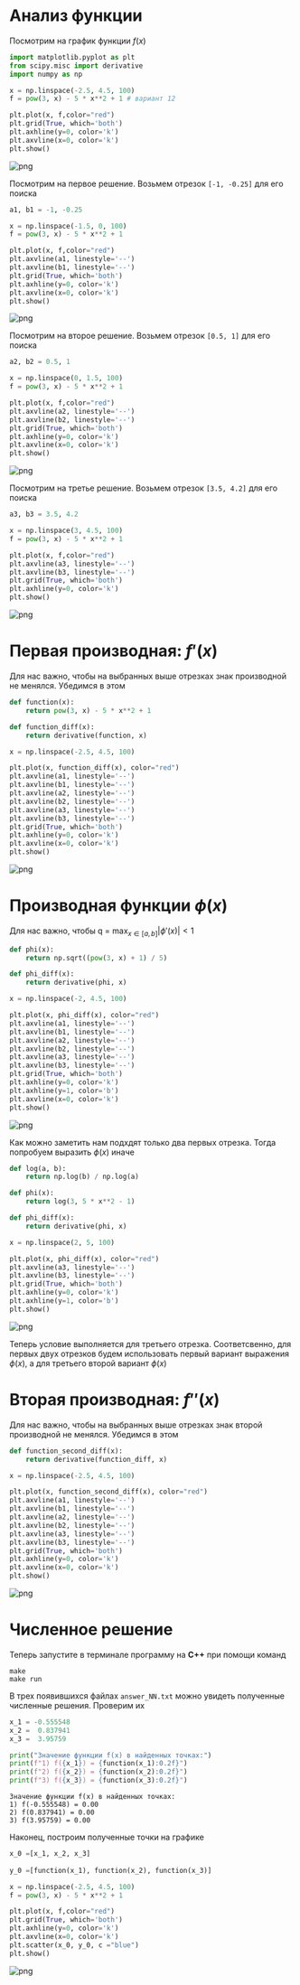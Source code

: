 # Анализ функции 

Посмотрим на график функции $f(x)$


```python
import matplotlib.pyplot as plt
from scipy.misc import derivative
import numpy as np

x = np.linspace(-2.5, 4.5, 100)
f = pow(3, x) - 5 * x**2 + 1 # вариант 12

plt.plot(x, f,color="red")
plt.grid(True, which='both')
plt.axhline(y=0, color='k')
plt.axvline(x=0, color='k')
plt.show()
```


    
![png](/img/output_1_0.png)
    


Посмотрим на первое решение. Возьмем отрезок `[-1, -0.25]` для его поиска


```python
a1, b1 = -1, -0.25

x = np.linspace(-1.5, 0, 100)
f = pow(3, x) - 5 * x**2 + 1

plt.plot(x, f,color="red")
plt.axvline(a1, linestyle='--')
plt.axvline(b1, linestyle='--')
plt.grid(True, which='both')
plt.axhline(y=0, color='k')
plt.axvline(x=0, color='k')
plt.show()
```


    
![png](/img/output_3_0.png)
    


Посмотрим на второе решение. Возьмем отрезок `[0.5, 1]` для его поиска


```python
a2, b2 = 0.5, 1

x = np.linspace(0, 1.5, 100)
f = pow(3, x) - 5 * x**2 + 1

plt.plot(x, f,color="red")
plt.axvline(a2, linestyle='--')
plt.axvline(b2, linestyle='--')
plt.grid(True, which='both')
plt.axhline(y=0, color='k')
plt.axvline(x=0, color='k')
plt.show()
```


    
![png](/img/output_5_0.png)
    


Посмотрим на третье решение. Возьмем отрезок `[3.5, 4.2]` для его поиска


```python
a3, b3 = 3.5, 4.2

x = np.linspace(3, 4.5, 100)
f = pow(3, x) - 5 * x**2 + 1

plt.plot(x, f,color="red")
plt.axvline(a3, linestyle='--')
plt.axvline(b3, linestyle='--')
plt.grid(True, which='both')
plt.axhline(y=0, color='k')
plt.show()
```


    
![png](/img/output_7_0.png)
    


# Первая производная: $f'(x)$

Для нас важно, чтобы на выбранных выше отрезках знак производной не менялся. Убедимся в этом


```python
def function(x):
    return pow(3, x) - 5 * x**2 + 1

def function_diff(x):
    return derivative(function, x)

x = np.linspace(-2.5, 4.5, 100)

plt.plot(x, function_diff(x), color="red")
plt.axvline(a1, linestyle='--')
plt.axvline(b1, linestyle='--')
plt.axvline(a2, linestyle='--')
plt.axvline(b2, linestyle='--')
plt.axvline(a3, linestyle='--')
plt.axvline(b3, linestyle='--')
plt.grid(True, which='both')
plt.axhline(y=0, color='k')
plt.axvline(x=0, color='k')
plt.show()
```


    
![png](/img/output_9_0.png)
    


# Производная функции $\phi(x)$

Для нас важно, чтобы q = $\max_{{x\in[a, b]}} |\phi'(x)| < 1$


```python
def phi(x):
    return np.sqrt((pow(3, x) + 1) / 5)

def phi_diff(x):
    return derivative(phi, x)

x = np.linspace(-2, 4.5, 100)

plt.plot(x, phi_diff(x), color="red")
plt.axvline(a1, linestyle='--')
plt.axvline(b1, linestyle='--')
plt.axvline(a2, linestyle='--')
plt.axvline(b2, linestyle='--')
plt.axvline(a3, linestyle='--')
plt.axvline(b3, linestyle='--')
plt.grid(True, which='both')
plt.axhline(y=0, color='k')
plt.axhline(y=1, color='b')
plt.axvline(x=0, color='k')
plt.show()
```


    
![png](/img/output_11_0.png)
    


Как можно заметить нам подхдят только два первых отрезка. Тогда попробуем выразить $\phi(x)$ иначе


```python
def log(a, b):
    return np.log(b) / np.log(a)

def phi(x):
    return log(3, 5 * x**2 - 1)

def phi_diff(x):
    return derivative(phi, x)

x = np.linspace(2, 5, 100)

plt.plot(x, phi_diff(x), color="red")
plt.axvline(a3, linestyle='--')
plt.axvline(b3, linestyle='--')
plt.grid(True, which='both')
plt.axhline(y=0, color='k')
plt.axhline(y=1, color='b')
plt.show()
```


    
![png](/img/output_13_0.png)
    


Теперь условие выполняется для третьего отрезка. Соответсвенно, для первых двух отрезков будем использовать первый вариант выражения $\phi(x)$, а для третьего второй вариант $\phi(x)$

# Вторая производная: $f''(x)$

Для нас важно, чтобы на выбранных выше отрезках знак второй производной не менялся. Убедимся в этом


```python
def function_second_diff(x):
    return derivative(function_diff, x)

x = np.linspace(-2.5, 4.5, 100)

plt.plot(x, function_second_diff(x), color="red")
plt.axvline(a1, linestyle='--')
plt.axvline(b1, linestyle='--')
plt.axvline(a2, linestyle='--')
plt.axvline(b2, linestyle='--')
plt.axvline(a3, linestyle='--')
plt.axvline(b3, linestyle='--')
plt.grid(True, which='both')
plt.axhline(y=0, color='k')
plt.axvline(x=0, color='k')
plt.show()
```


    
![png](/img/output_16_0.png)
    


# Численное решение

Теперь запустите в терминале программу на **С++** при помощи команд
```
make
make run
```
В трех появившихся файлах `answer_NN.txt` можно увидеть полученные численные решения. Проверим их


```python
x_1 = -0.555548
x_2 =  0.837941
x_3 =  3.95759

print("Значение функции f(x) в найденных точках:")
print(f"1) f({x_1}) = {function(x_1):0.2f}")
print(f"2) f({x_2}) = {function(x_2):0.2f}")
print(f"3) f({x_3}) = {function(x_3):0.2f}")
```

    Значение функции f(x) в найденных точках:
    1) f(-0.555548) = 0.00
    2) f(0.837941) = 0.00
    3) f(3.95759) = 0.00
    

Наконец, построим полученные точки на графике


```python
x_0 =[x_1, x_2, x_3]
 
y_0 =[function(x_1), function(x_2), function(x_3)]

x = np.linspace(-2.5, 4.5, 100)
f = pow(3, x) - 5 * x**2 + 1

plt.plot(x, f,color="red")
plt.grid(True, which='both')
plt.axhline(y=0, color='k')
plt.axvline(x=0, color='k')
plt.scatter(x_0, y_0, c ="blue")
plt.show()
```


    
![png](/img/output_20_0.png)
    

